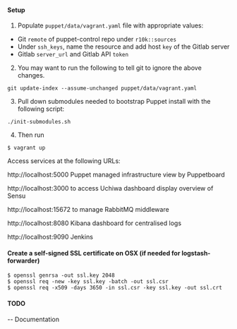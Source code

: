 #### Setup

1. Populate `puppet/data/vagrant.yaml` file with appropriate values:
  - Git `remote` of puppet-control repo under `r10k::sources`
  - Under `ssh_keys`, name the resource and add host `key` of the Gitlab server
  - Gitlab `server_url` and Gitlab API `token`

2. You may want to run the following to tell git to ignore the above changes.

```
git update-index --assume-unchanged puppet/data/vagrant.yaml
```

3. Pull down submodules needed to bootstrap Puppet install with the following script:

```
./init-submodules.sh
```

4. Then run

```
$ vagrant up
```

Access services at the following URLs:

http://localhost:5000 Puppet managed infrastructure view by Puppetboard

http://localhost:3000 to access Uchiwa dashboard display overview of Sensu

http://localhost:15672 to manage RabbitMQ middleware

http://localhost:8080 Kibana dashboard for centralised logs

http://localhost:9090 Jenkins

#### Create a self-signed SSL certificate on OSX (if needed for logstash-forwarder)

```
$ openssl genrsa -out ssl.key 2048
$ openssl req -new -key ssl.key -batch -out ssl.csr
$ openssl req -x509 -days 3650 -in ssl.csr -key ssl.key -out ssl.crt
```

#### TODO

-- Documentation

